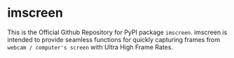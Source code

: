 # imscreen
This is the Official Github Repository for PyPI package `imscreen`. imscreen is intended to provide seamless functions for quickly capturing frames from `webcam / computer's screen` with Ultra High Frame Rates.
